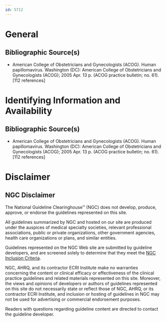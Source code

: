 ```yaml
---
id: 5712
---
```


# General

## Bibliographic Source(s)

- American College of Obstetricians and Gynecologists (ACOG). Human papillomavirus. Washington (DC): American College of Obstetricians and Gynecologists (ACOG); 2005 Apr. 13 p. (ACOG practice bulletin; no. 61). [112 references]

# Identifying Information and Availability

## Bibliographic Source(s)

- American College of Obstetricians and Gynecologists (ACOG). Human papillomavirus. Washington (DC): American College of Obstetricians and Gynecologists (ACOG); 2005 Apr. 13 p. (ACOG practice bulletin; no. 61). [112 references]

# Disclaimer

## NGC Disclaimer

The National Guideline Clearinghouse™ (NGC) does not develop, produce, approve, or endorse the guidelines represented on this site.

All guidelines summarized by NGC and hosted on our site are produced under the auspices of medical specialty societies, relevant professional associations, public or private organizations, other government agencies, health care organizations or plans, and similar entities.

Guidelines represented on the NGC Web site are submitted by guideline developers, and are screened solely to determine that they meet the [NGC Inclusion Criteria](/help-and-about/summaries/inclusion-criteria).

NGC, AHRQ, and its contractor ECRI Institute make no warranties concerning the content or clinical efficacy or effectiveness of the clinical practice guidelines and related materials represented on this site. Moreover, the views and opinions of developers or authors of guidelines represented on this site do not necessarily state or reflect those of NGC, AHRQ, or its contractor ECRI Institute, and inclusion or hosting of guidelines in NGC may not be used for advertising or commercial endorsement purposes.

Readers with questions regarding guideline content are directed to contact the guideline developer.

